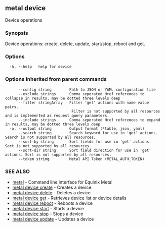 ## metal device

Device operations

### Synopsis

Device operations: create, delete, update, start/stop, reboot and get.

### Options

```
  -h, --help   help for device
```

### Options inherited from parent commands

```
      --config string        Path to JSON or YAML configuration file
      --exclude strings      Comma seperated Href references to collapse in results, may be dotted three levels deep
      --filter stringArray   Filter 'get' actions with name value pairs.
                              Filter is not supported by all resources and is implemented as request query parameters.
      --include strings      Comma seperated Href references to expand in results, may be dotted three levels deep
  -o, --output string        Output format (*table, json, yaml)
      --search string        Search keyword for use in 'get' actions. Search is not supported by all resources.
      --sort-by string       Sort fields for use in 'get' actions. Sort is not supported by all resources.
      --sort-dir string      Sort field direction for use in 'get' actions. Sort is not supported by all resources.
      --token string         Metal API Token (METAL_AUTH_TOKEN)
```

### SEE ALSO

* [metal](metal.md)	 - Command line interface for Equinix Metal
* [metal device create](metal_device_create.md)	 - Creates a device
* [metal device delete](metal_device_delete.md)	 - Deletes a device
* [metal device get](metal_device_get.md)	 - Retrieves device list or device details
* [metal device reboot](metal_device_reboot.md)	 - Reboots a device
* [metal device start](metal_device_start.md)	 - Starts a device
* [metal device stop](metal_device_stop.md)	 - Stops a device
* [metal device update](metal_device_update.md)	 - Updates a device

